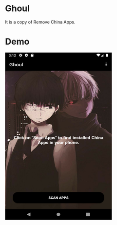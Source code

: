 # Ghoul
It is a copy of Remove China Apps.

# Demo
<img src="https://github.com/abhishektiwarijr/Ghoul/blob/master/app/src/main/screenshot.png" width="350" height="550"><br><br>
